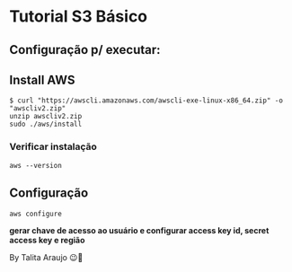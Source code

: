 # Tutorial S3 Básico

## Configuração p/ executar:

## Install AWS

```
$ curl "https://awscli.amazonaws.com/awscli-exe-linux-x86_64.zip" -o "awscliv2.zip"
unzip awscliv2.zip
sudo ./aws/install
```

### Verificar instalação

```
aws --version

```

## Configuração

```
aws configure

```

**gerar chave de acesso ao usuário e configurar access key id, secret access key e região**

By Talita Araujo :wink::purple_heart:
